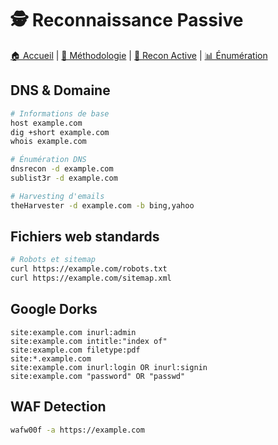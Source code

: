 # 🕵️ Reconnaissance Passive

[🏠 Accueil](../README.md) | [🎯 Méthodologie](../01-methodology/pentest-phases.md) | [🎯 Recon Active](active-recon.md) | [📊 Énumération](../03-enumeration/http-web.md)

## DNS & Domaine
```bash
# Informations de base
host example.com
dig +short example.com
whois example.com

# Énumération DNS
dnsrecon -d example.com
sublist3r -d example.com

# Harvesting d'emails
theHarvester -d example.com -b bing,yahoo
```

## Fichiers web standards
```bash
# Robots et sitemap
curl https://example.com/robots.txt
curl https://example.com/sitemap.xml
```

## Google Dorks
```
site:example.com inurl:admin
site:example.com intitle:"index of"
site:example.com filetype:pdf
site:*.example.com
site:example.com inurl:login OR inurl:signin
site:example.com "password" OR "passwd"
```

## WAF Detection
```bash
wafw00f -a https://example.com
```